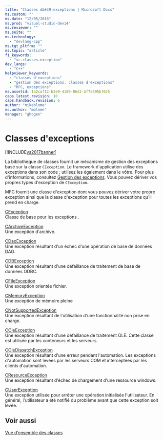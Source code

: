 ```yaml
---
title: "Classes d&#39;exceptions | Microsoft Docs"
ms.custom: ""
ms.date: "12/05/2016"
ms.prod: "visual-studio-dev14"
ms.reviewer: ""
ms.suite: ""
ms.technology: 
  - "devlang-cpp"
ms.tgt_pltfrm: ""
ms.topic: "article"
f1_keywords: 
  - "vc.classes.exception"
dev_langs: 
  - "C++"
helpviewer_keywords: 
  - "classes d'exceptions"
  - "gestion des exceptions, classes d'exceptions"
  - "MFC, exceptions"
ms.assetid: 1a2caf12-b3e9-4189-86d2-bf7a595bf025
caps.latest.revision: 10
caps.handback.revision: 6
author: "mikeblome"
ms.author: "mblome"
manager: "ghogen"
---
```

# Classes d&#39;exceptions
[!INCLUDE[vs2017banner](../assembler/inline/includes/vs2017banner.md)]

La bibliothèque de classes fournit un mécanisme de gestion des exceptions basé sur la classe `CException`.  Le framework d'application utilise des exceptions dans son code ; utilisez les également dans le vôtre.  Pour plus d'informations, consultez [Gestion des exceptions](../mfc/exception-handling-in-mfc.md).  Vous pouvez dériver vos propres types d'exception de `CException`.  
  
 MFC fournit une classe d'exception dont vous pouvez dériver votre propre exception ainsi que la classe d'exception pour toutes les exceptions qu'il prend en charge.  
  
 [CException](../mfc/reference/cexception-class.md)  
 Classe de base pour les exceptions .  
  
 [CArchiveException](../mfc/reference/carchiveexception-class.md)  
 Une exception d'archive.  
  
 [CDaoException](../mfc/reference/cdaoexception-class.md)  
 Une exception résultant d'un échec d'une opération de base de données DAO.  
  
 [CDBException](../mfc/reference/cdbexception-class.md)  
 Une exception résultant d'une défaillance de traitement de base de données ODBC.  
  
 [CFileException](../mfc/reference/cfileexception-class.md)  
 Une exception orientée fichier.  
  
 [CMemoryException](../mfc/reference/cmemoryexception-class.md)  
 Une exception de mémoire pleine  
  
 [CNotSupportedException](../mfc/reference/cnotsupportedexception-class.md)  
 Une exception résultant de l'utilisation d'une fonctionnalité non prise en charge.  
  
 [COleException](../mfc/reference/coleexception-class.md)  
 Une exception résultant d'une défaillance de traitement OLE.  Cette classe est utilisée par les conteneurs et les serveurs.  
  
 [COleDispatchException](../mfc/reference/coledispatchexception-class.md)  
 Une exception résultant d'une erreur pendant l'automation.  Les exceptions d'automation sont levées par les serveurs COM et interceptées par les clients d'automation.  
  
 [CResourceException](../mfc/reference/cresourceexception-class.md)  
 Une exception résultant d'échec de chargement d'une ressource windows.  
  
 [CUserException](../mfc/reference/cuserexception-class.md)  
 Une exception utilisée pour arrêter une opération initialisée l'utilisateur.  En général, l'utilisateur a été notifié du problème avant que cette exception soit levée.  
  
## Voir aussi  
 [Vue d'ensemble des classes](../mfc/class-library-overview.md)